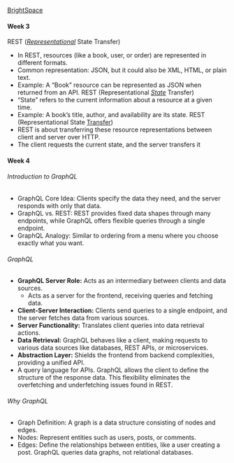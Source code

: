[BrightSpace](https://brightspace.algonquincollege.com/d2l/le/content/825152/Home)

#### Week 3
REST (*<u>Representational</u>* State Transfer)
- In REST, resources (like a book, user, or order) are represented in different formats.  
- Common representation: JSON, but it could also be XML, HTML, or plain text.  
- Example: A “Book” resource can be represented as JSON when returned from an API.
REST (Representational *<u>State</u>* Transfer)
- “State” refers to the current information about a resource at a given time. 
- Example: A book’s title, author, and availability are its state.
REST (Representational State <u>Transfer</u>)
- REST is about transferring these resource representations between client and server over HTTP.  
- The client requests the current state, and the server transfers it
#### Week 4
###### Introduction to GraphQL  
- GraphQL Core Idea: Clients specify the data they need, and the server responds with only that data.
- GraphQL vs. REST: REST provides fixed data shapes through many endpoints, while GraphQL offers flexible queries through a single endpoint.
- GraphQL Analogy: Similar to ordering from a menu where you choose exactly what you want.
###### GraphQL
- **GraphQL Server Role:** Acts as an intermediary between clients and data sources.
	-  Acts as a server for the frontend, receiving queries and fetching data.
- **Client-Server Interaction:** Clients send queries to a single endpoint, and the server fetches data from various sources.
- **Server Functionality:** Translates client queries into data retrieval actions.
- **Data Retrieval:** GraphQL behaves like a client, making requests to various data sources like databases, REST APIs, or microservices.
- **Abstraction Layer:** Shields the frontend from backend complexities, providing a unified API.
- A query language for APIs.
GraphQL allows the client to define the structure of the response data. This flexibility eliminates the overfetching and underfetching issues found in REST.
###### Why GraphQL
- Graph Definition: A graph is a data structure consisting of nodes and edges.
- Nodes: Represent entities such as users, posts, or comments.
- Edges: Define the relationships between entities, like a user creating a post.
GraphQL queries data graphs, not relational databases.




